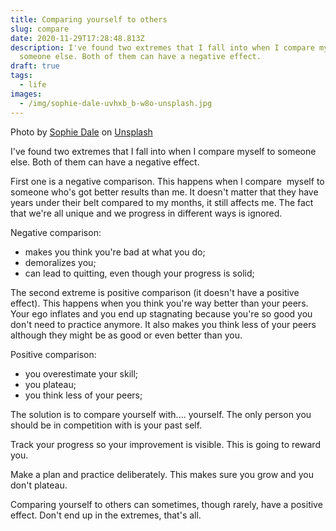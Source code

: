 ```yaml
---
title: Comparing yourself to others
slug: compare
date: 2020-11-29T17:28:48.813Z
description: I've found two extremes that I fall into when I compare myself to
  someone else. Both of them can have a negative effect.
draft: true
tags:
  - life
images:
  - /img/sophie-dale-uvhxb_b-w8o-unsplash.jpg
---
```

<!--StartFragment-->

Photo by [Sophie Dale](https://unsplash.com/@allthestars?utm_source=unsplash&utm_medium=referral&utm_content=creditCopyText) on [Unsplash](https://unsplash.com/s/photos/monkeys?utm_source=unsplash&utm_medium=referral&utm_content=creditCopyText)

<!--EndFragment-->

I've found two extremes that I fall into when I compare myself to someone else. Both of them can have a negative effect.

First one is a negative comparison. This happens when I compare  myself to someone who's got better results than me. It doesn't matter that they have years under their belt compared to my months, it still affects me. The fact that we're all unique and we progress in different ways is ignored.

Negative comparison:

* makes you think you're bad at what you do;
* demoralizes you;
* can lead to quitting, even though your progress is solid;

The second extreme is positive comparison (it doesn't have a positive effect). This happens when you think you're way better than your peers. Your ego inflates and you end up stagnating because you're so good you don't need to practice anymore. It also makes you think less of your peers although they might be as good or even better than you.

Positive comparison:

* you overestimate your skill;
* you plateau;
* you think less of your peers;

The solution is to compare yourself with.... yourself. The only person you should be in competition with is your past self.

Track your progress so your improvement is visible. This is going to reward you.

Make a plan and practice deliberately. This makes sure you grow and you don't plateau.

Comparing yourself to others can sometimes, though rarely, have a positive effect. Don't end up in the extremes, that's all.